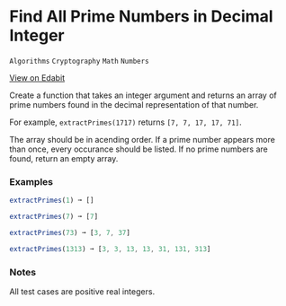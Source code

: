 # Find All Prime Numbers in Decimal Integer

`Algorithms` `Cryptography` `Math` `Numbers`

[View on Edabit](https://edabit.com/challenge/JpfNfZCEesy7Nz67i)

Create a function that takes an integer argument and returns an array of prime numbers found in the decimal representation of that number.

For example, `extractPrimes(1717)` returns `[7, 7, 17, 17, 71]`.

The array should be in acending order. If a prime number appears more than once, every occurance should be listed. If no prime numbers are found, return an empty array.

### Examples

```js
extractPrimes(1) ➞ []

extractPrimes(7) ➞ [7]

extractPrimes(73) ➞ [3, 7, 37]

extractPrimes(1313) ➞ [3, 3, 13, 13, 31, 131, 313]
```

### Notes

All test cases are positive real integers.
